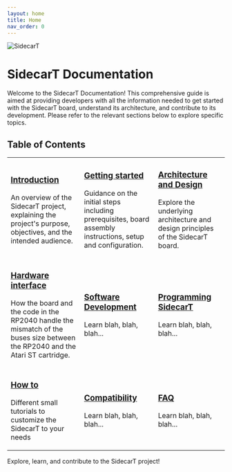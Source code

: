 ```yaml
---
layout: home
title: Home
nav_order: 0
---
```



![SidecarT](https://sidecart.xyz/assets/images/SIDECART_TEXT_BW_LIGHTMODE_512x512.png)

# SidecarT Documentation 
Welcome to the SidecarT Documentation! This comprehensive guide is aimed at providing developers with all the information needed to get started with the SidecarT board, understand its architecture, and contribute to its development. Please refer to the relevant sections below to explore specific topics.

## Table of Contents

<table style="border-collapse: collapse; border: 0;">
    <tr>
        <td style="border: none;">
            <h3><a href="/introduction">Introduction</a></h3>
            <p>
            An overview of the SidecarT project, explaining the project's purpose, objectives, and the intended audience.
            </p>
        </td>
        <td style="border: none;">
            <h3><a href="/getting_started">Getting started</a></h3>
            <p>
            Guidance on the initial steps including prerequisites, board assembly instructions, setup and configuration.
            </p>
        </td>
        <td style="border: none;">
            <h3><a href="/architecture_and_design">Architecture and Design</a></h3>
            <p>
            Explore the underlying architecture and design principles of the SidecarT board.
            </p>
        </td>
    </tr>
    <tr>
        <td style="border: none;">
            <h3><a href="/hardware_interface">Hardware interface</a></h3>
            <p>
            How the board and the code in the RP2040 handle the mismatch of the buses size between the RP2040 and the Atari ST cartridge.
            </p>
        </td>
        <td style="border: none;">
            <h3><a href="/software_development">Software Development</a></h3>
            <p>
            Learn blah, blah, blah...
            </p>
        </td>
        <td style="border: none;">
            <h3><a href="/programming_sidecart">Programming SidecarT</a></h3>
            <p>
            Learn blah, blah, blah...
            </p>
        </td>
    </tr>
    <tr>
        <td style="border: none;">
            <h3><a href="/how_to">How to</a></h3>
            <p>
            Different small tutorials to customize the SidecarT to your needs
            </p>
        </td>
        <td style="border: none;">
            <h3><a href="/compatibility_issues">Compatibility</a></h3>
            <p>
            Learn blah, blah, blah...
            </p>
        </td>
        <td style="border: none;">
            <h3><a href="/faq">FAQ</a></h3>
            <p>
            Learn blah, blah, blah...
            </p>
        </td>
    </tr>
</table>



Explore, learn, and contribute to the SidecarT project!

